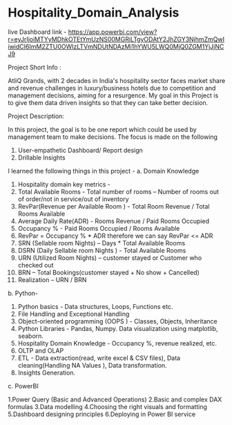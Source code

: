 # Hospitality_Domain_Analysis

live Dashboard link - https://app.powerbi.com/view?r=eyJrIjoiMTYyMDhkOTEtYmUzNS00MGRiLTgyODAtY2JhZGY3NjhmZmQwIiwidCI6ImM2ZTU0OWIzLTVmNDUtNDAzMi1hYWU5LWQ0MjQ0ZGM1YjJjNCJ9

Project Short Info :  

AtliQ Grands, with 2 decades in India's hospitality sector faces market share and revenue challenges in luxury/business hotels due to competition and management decisions, aiming for a resurgence.
My goal in this Project is to give them data driven insights so that they can take better decision.

Project Description:

In this project, the goal is to be one report which could be used by management team to make decisions. The focus is made on the following

1. User-empathetic Dashboard/ Report design
2. Drillable Insights

I learned the following things in this project -
a. Domain Knowledge
1. Hospitality domain key metrics - 
1. Total Available Rooms - Total number of rooms – Number of rooms out of order/not in service/out of inventory
2. RevPar(Revenue per Available Room ) - Total Room Revenue / Total Rooms Available
3. Average Daily Rate(ADR) - Rooms Revenue / Paid Rooms Occupied
4. Occupancy % - Paid Rooms Occupied / Rooms Available   
5. RevPar  = Occupancy %  *  ADR    therefore we can say RevPar <=  ADR 
6. SRN (Sellable room Nights) – Days * Total Available Rooms 
7. DSRN (Daily Sellable room Nights ) - Total Available Rooms 
8. URN (Utilized Room Nights) – customer stayed or Customer who checked out 
7. BRN – Total Bookings(customer stayed + No show + Cancelled)
8. Realization – URN / BRN
   
b. Python- 
1. Python basics - Data structures, Loops, Functions etc.
2. File Handling and Exceptional Handling
3. Object-oriented programming (OOPS ) - Classes, Objects, Inheritance
4. Python Libraries - Pandas, Numpy. Data visualization using matplotlib, seaborn.
5. Hospitality Domain Knowledge - Occupancy %, revenue realized, etc.
6. OLTP and OLAP
7. ETL - Data extraction(read, write excel & CSV files), Data cleaning(Handling NA Values ), Data transformation.
8. Insights Generation.

c. PowerBI

1.Power Query (Basic and Advanced Operations)
2.Basic and complex DAX formulas
3.Data modelling 
4.Choosing the right visuals and formatting
5.Dashboard designing principles
6.Deploying in Power BI service
